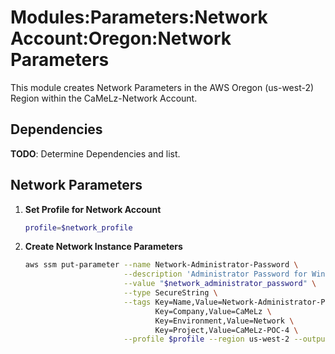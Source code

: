 # Modules:Parameters:Network Account:Oregon:Network Parameters

This module creates Network Parameters in the AWS Oregon (us-west-2) Region within the
CaMeLz-Network Account.

## Dependencies

**TODO**: Determine Dependencies and list.

## Network Parameters

1. **Set Profile for Network Account**

    ```bash
    profile=$network_profile
    ```

1. **Create Network Instance Parameters**

    ```bash
    aws ssm put-parameter --name Network-Administrator-Password \
                          --description 'Administrator Password for Windows Instances' \
                          --value "$network_administrator_password" \
                          --type SecureString \
                          --tags Key=Name,Value=Network-Administrator-Password \
                                 Key=Company,Value=CaMeLz \
                                 Key=Environment,Value=Network \
                                 Key=Project,Value=CaMeLz-POC-4 \
                          --profile $profile --region us-west-2 --output text
    ```
